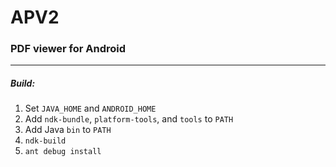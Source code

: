 # APV2
### PDF viewer for Android
___
##### Build:
1. Set `JAVA_HOME` and `ANDROID_HOME`
2. Add `ndk-bundle`, `platform-tools`, and `tools` to `PATH`
3. Add Java `bin` to `PATH`
4. `ndk-build`
5. `ant debug install`

